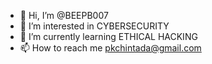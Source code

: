 - 👋 Hi, I’m @BEEPB007
- 👀 I’m interested in CYBERSECURITY
- 🌱 I’m currently learning ETHICAL HACKING
- 📫 How to reach me pkchintada@gmail.com

<!---
BEEPB007/BEEPB007 is a ✨ special ✨ repository because its `README.md` (this file) appears on your GitHub profile.
You can click the Preview link to take a look at your changes.
--->

